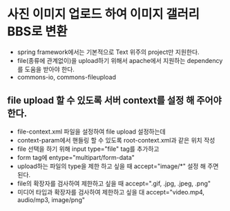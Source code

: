# 사진 이미지 업로드 하여 이미지 갤러리 BBS로 변환

* spring framework에서는 기본적으로 Text 위주의 project만 지원한다.
* file(종류에 관계없이)을 upload하기 위해서 apache에서 지원하는 dependency를 도움을 받아야 한다. 
* commons-io, commons-fileupload

## file upload 할 수 있도록 서버 context를 설정 해 주어야 한다. 
* file-context.xml 파일을 설정하여 file upload 설정하는데
* context-param에서 핸들링 할 수 있도록 root-context.xml과 같은 위치 작성
* file 선택을 하기 위해 input type="file" tag를 추가하고
* form tag에 entype="multipart/form-data"
* upload하는 파일의 type을 제한 하고 싶을 때 accept="image/*" 설정 해 주면 된다.
* file의 확장자를 검사하여 제한하고 싶을 때 accept=".gif, .jpg, .jpeg, .png"
* 미디어 타입과 확장자를 검사하여 제한하고 싶을 대 accept="video.mp4, audio/mp3, image/png"
